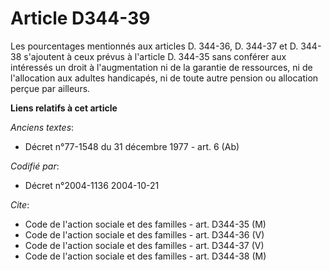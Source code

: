 # Article D344-39

Les pourcentages mentionnés aux articles D. 344-36, D. 344-37 et D. 344-38 s'ajoutent à ceux prévus à l'article D. 344-35
sans conférer aux intéressés un droit à l'augmentation ni de la garantie de ressources, ni de l'allocation aux adultes
handicapés, ni de toute autre pension ou allocation perçue par ailleurs.

**Liens relatifs à cet article**

_Anciens textes_:

  - Décret n°77-1548 du 31 décembre 1977 - art. 6 (Ab)

_Codifié par_:

  - Décret n°2004-1136 2004-10-21

_Cite_:

  - Code de l'action sociale et des familles - art. D344-35 (M)
  - Code de l'action sociale et des familles - art. D344-36 (V)
  - Code de l'action sociale et des familles - art. D344-37 (V)
  - Code de l'action sociale et des familles - art. D344-38 (M)
